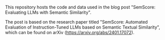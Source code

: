 This repository hosts the code and data used in the blog post "SemScore: Evaluating LLMs with Semantic Similarity". 

The post is based on the research paper titled "SemScore: Automated Evaluation of Instruction-Tuned LLMs based on Semantic Textual Similarity", which can be found on arXiv (https://arxiv.org/abs/2401.17072).
